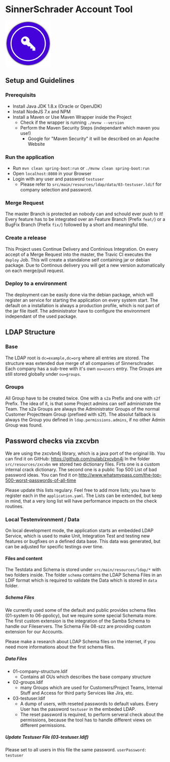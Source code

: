 # SinnerSchrader Account Tool

![Logo](/src/main/resources/public/static/favicons/mstile-144x144.png)

## Setup and Guidelines

### Prerequisits
* Install Java JDK 1.8.x (Oracle or OpenJDK)
* Install NodeJS 7.x and NPM
* Install a Maven or Use Maven Wrapper inside the Project
  * Check if the wrapper is running `./mvnw --version`
  * Perform the Maven Security Steps (independant which maven you use!) 
    * Google for "Maven Security" it will be described on an Apache Website

### Run the application 
* Run `mvn clean spring-boot:run` or `./mvnw clean spring-boot:run` 
* Open `localhost:8080` in your Browser
* Login with any user and password `testuser`
  * Please refer to `src/main/resources/ldap/data/03-testuser.ldif` for company selection and password.

### Merge Request
The master Branch is protected an nobody can and schould ever push to it! Every feature has to be integrated over an
Feature Branch (Prefix `feat/`) or a BugFix Branch (Prefix `fix/`) followed by a short and meaningful title.

### Create a release
This Project uses Continue Delivery and Continious Integration. On every accept of a Merge Request into the master,
the Travic CI executes the `deploy` Job. This will create a standalone self containing jar or debian package. 
Due to Continous delivery you will get a new version automatically on each merge/pull request. 

### Deploy to a environment
The deployment can be easily done via the debian package, which will register an service for starting the
application on every system start. The default on a installation is always a production profile, which is not part
of the jar file itself. The administrator have to configure the environment independant of the used package.

## LDAP Structure

### Base
The LDAP root is `dc=example,dc=org` where all entries are stored.
The structure was extended due merge of all companies of Sinnerschrader.
Each company has a sub-tree with it's own `ou=users` entry. 
The Groups are still stored globally under `ou=groups`.
 
### Groups
All Group have to be created twice. One with a `s2a` Prefix and one with `s2f` Prefix. The idea of it, is that some 
Project admins can self administrate the Team. The s2a Groups are always the Administrator Groups of the normal Customer 
Projectteam Group (prefixed with s2f). The absolut fallback is always the Group you defined in `ldap.permissions.admins`, 
if no other Admin Group was found.

## Password checks via zxcvbn
We are using the zxcvbn4j library, which is a java port of the original lib. You can find it on 
GitHub: https://github.com/nulab/zxcvbn4j In the folder `src/resources/zxcvbn` we stored two dictionary files. 
Firts one is a custom internal crack dictionary. The second one is a public Top 500 List of bad password ideas. 
You can find it on http://www.whatsmypass.com/the-top-500-worst-passwords-of-all-time

Please update this lists regulary. Feel free to add more lists; you have to register each in the `application.yaml`.
The Lists can be extended, but keep in mind, that a very long list will have performance impacts on the check routines.

### Local Testenvironment / Data
On local development mode, the application starts an embedded LDAP Service, which is used to make Unit, Integration Test
and testing new features or bugfixes on a defined data base. This data was generated, but can be adjusted for specific
testings over time.

#### Files and content
The Testdata and Schema is stored under `src/main/resources/ldap/*` with two folders inside. The folder `schema` contains
the LDAP Schema Files in an LDIF format which is required to validate the Data which is stored in `data` folder.

##### Schema Files
We currently used some of the default and public provides schema files (01-system to 06-ppolicy), but we require some
special Schemata more. The first custom extension is the integration of the Samba Schema to handle our Fileservers.
The Schema File 08-szz are providing custom extension for our Accounts.

Please make a research about LDAP Schema files on the internet, if you need more informations about the first schema files.

##### Data Files
* 01-company-structure.ldif
  * Contains all OUs which describes the base company structure
* 02-groups.ldif
  * many Groups which are used for Customers/Project Teams, Internal Stuff and Access for third party Services like Jira, etc.
* 03-testuser.ldif
  * A dump of users, with reseted passwords to default values. Every User has the password `testuser` in the embeded LDAP.
  * The reset password is required, to perform serveral check about the permissions, because the tool has to handle different views on different permissions.

##### Update Testuser File (03-testuser.ldif)
Please set to all users in this file the same password. `userPassword: testuser`
